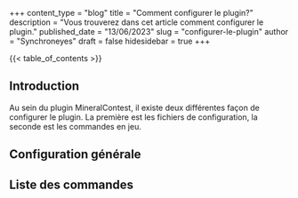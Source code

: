 +++
content_type = "blog"
title = "Comment configurer le plugin?"
description = "Vous trouverez dans cet article comment configurer le plugin."
published_date = "13/06/2023"
slug = "configurer-le-plugin"
author = "Synchroneyes"
draft = false
hidesidebar = true
+++

{{< table_of_contents >}}


## Introduction

Au sein du plugin MineralContest, il existe deux différentes façon de configurer le plugin. La première est les fichiers de configuration, la seconde est les commandes en jeu.

## Configuration générale


## Liste des commandes

